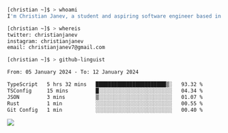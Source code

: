 ```bash
[christian ~]$ > whoami
I'm Christian Janev, a student and aspiring software engineer based in Chicago, IL
```
```bash
[christian ~]$ > whereis
twitter: christianjanev
instagram: christianjanev
email: christianjanev7@gmail.com
```

```bash
[christian ~]$ > github-linguist
```
<!--START_SECTION:waka-->

```txt
From: 05 January 2024 - To: 12 January 2024

TypeScript   5 hrs 32 mins   ███████████████████████▒░   93.32 %
TSConfig     15 mins         █░░░░░░░░░░░░░░░░░░░░░░░░   04.34 %
JSON         3 mins          ▒░░░░░░░░░░░░░░░░░░░░░░░░   01.07 %
Rust         1 min           ░░░░░░░░░░░░░░░░░░░░░░░░░   00.55 %
Git Config   1 min           ░░░░░░░░░░░░░░░░░░░░░░░░░   00.40 %
```

<!--END_SECTION:waka-->

![](https://komarev.com/ghpvc/?username=christianjanev)
